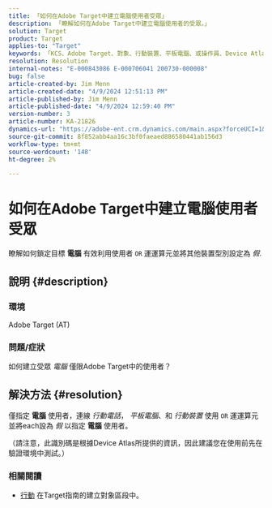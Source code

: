 ```yaml
---
title: 「如何在Adobe Target中建立電腦使用者受眾」
description: 「瞭解如何在Adobe Target中建立電腦使用者的受眾。」
solution: Target
product: Target
applies-to: "Target"
keywords: 「KCS、Adobe Target、對象、行動裝置、平板電腦、或操作員、Device Atlas、環境、操作說明、AT」
resolution: Resolution
internal-notes: "E-000843086 E-000706041 200730-000008"
bug: false
article-created-by: Jim Menn
article-created-date: "4/9/2024 12:51:13 PM"
article-published-by: Jim Menn
article-published-date: "4/9/2024 12:59:40 PM"
version-number: 3
article-number: KA-21826
dynamics-url: "https://adobe-ent.crm.dynamics.com/main.aspx?forceUCI=1&pagetype=entityrecord&etn=knowledgearticle&id=e2e86ad5-6ff6-ee11-a1fe-6045bd006268"
source-git-commit: 8f852abb4aa16c3bf0faeaed886580441ab156d3
workflow-type: tm+mt
source-wordcount: '148'
ht-degree: 2%

---
```


# 如何在Adobe Target中建立電腦使用者受眾


瞭解如何鎖定目標 <b>電腦</b> 有效利用使用者 `OR` 運運算元並將其他裝置型別設定為 *假*.

## 說明 {#description}


### 環境

Adobe Target (AT)

### 問題/症狀

如何建立受眾 *電腦* 僅限Adobe Target中的使用者？


## 解決方法 {#resolution}


僅指定 <b>電腦</b> 使用者，連線 *行動電話*， *平板電腦*、和 *行動裝置* 使用 `OR` 運運算元並將each設為 *假* 以指定 <b>電腦</b> 使用者。

（請注意，此識別碼是根據Device Atlas所提供的資訊，因此建議您在使用前先在驗證環境中測試。）



### <b>相關閱讀</b>

- [行動](https://experienceleague.adobe.com/en/docs/target/using/audiences/create-audiences/categories-audiences/mobile#) 在Target指南的建立對象區段中。





